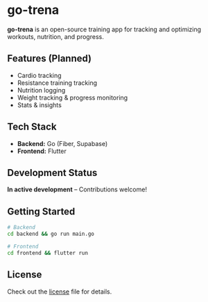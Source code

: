 # go-trena  

**go-trena** is an open-source training app for tracking and optimizing workouts, nutrition, and progress.  

## Features (Planned)  
- Cardio tracking  
- Resistance training tracking  
- Nutrition logging  
- Weight tracking & progress monitoring  
- Stats & insights  

## Tech Stack  
- **Backend:** Go (Fiber, Supabase)  
- **Frontend:** Flutter  

## Development Status  
**In active development** – Contributions welcome!  

## Getting Started  
```sh
# Backend
cd backend && go run main.go  

# Frontend
cd frontend && flutter run  
```  

## License  
Check out the [license](./license) file for details.